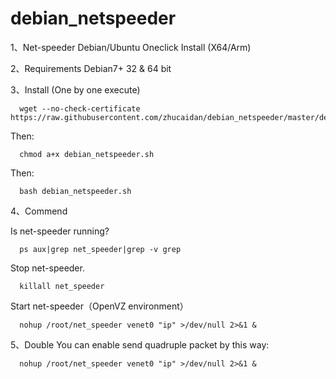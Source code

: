# debian_netspeeder

1、Net-speeder Debian/Ubuntu Oneclick Install (X64/Arm)

2、Requirements
   Debian7+ 32 & 64 bit

3、Install (One by one execute)

      wget --no-check-certificate https://raw.githubusercontent.com/zhucaidan/debian_netspeeder/master/debian_netspeeder.sh
   Then:
   
      chmod a+x debian_netspeeder.sh
   Then:
   
      bash debian_netspeeder.sh

4、Commend

   Is net-speeder running?
   
      ps aux|grep net_speeder|grep -v grep

   Stop net-speeder.
   
      killall net_speeder

   Start net-speeder（OpenVZ environment）
   
      nohup /root/net_speeder venet0 "ip" >/dev/null 2>&1 &
   
5、Double
   You can enable send quadruple packet by this way:
   
      nohup /root/net_speeder venet0 "ip" >/dev/null 2>&1 &
